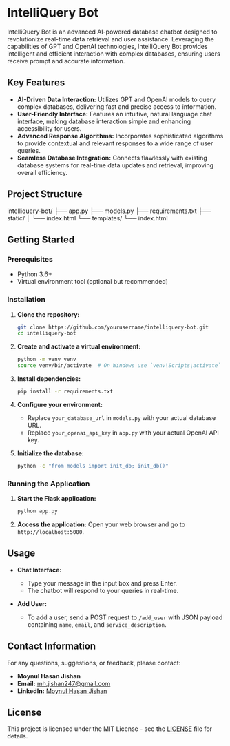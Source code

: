 # IntelliQuery Bot

IntelliQuery Bot is an advanced AI-powered database chatbot designed to revolutionize real-time data retrieval and user assistance. Leveraging the capabilities of GPT and OpenAI technologies, IntelliQuery Bot provides intelligent and efficient interaction with complex databases, ensuring users receive prompt and accurate information.

## Key Features
- **AI-Driven Data Interaction:** Utilizes GPT and OpenAI models to query complex databases, delivering fast and precise access to information.
- **User-Friendly Interface:** Features an intuitive, natural language chat interface, making database interaction simple and enhancing accessibility for users.
- **Advanced Response Algorithms:** Incorporates sophisticated algorithms to provide contextual and relevant responses to a wide range of user queries.
- **Seamless Database Integration:** Connects flawlessly with existing database systems for real-time data updates and retrieval, improving overall efficiency.

## Project Structure
intelliquery-bot/
├── app.py
├── models.py
├── requirements.txt
├── static/
│   └── index.html
└── templates/
    └── index.html


## Getting Started

### Prerequisites
- Python 3.6+
- Virtual environment tool (optional but recommended)

### Installation

1. **Clone the repository:**
    ```bash
    git clone https://github.com/yourusername/intelliquery-bot.git
    cd intelliquery-bot
    ```

2. **Create and activate a virtual environment:**
    ```bash
    python -m venv venv
    source venv/bin/activate  # On Windows use `venv\Scripts\activate`
    ```

3. **Install dependencies:**
    ```bash
    pip install -r requirements.txt
    ```

4. **Configure your environment:**
    - Replace `your_database_url` in `models.py` with your actual database URL.
    - Replace `your_openai_api_key` in `app.py` with your actual OpenAI API key.

5. **Initialize the database:**
    ```bash
    python -c "from models import init_db; init_db()"
    ```

### Running the Application

1. **Start the Flask application:**
    ```bash
    python app.py
    ```

2. **Access the application:**
    Open your web browser and go to `http://localhost:5000`.

## Usage

- **Chat Interface:**
    - Type your message in the input box and press Enter.
    - The chatbot will respond to your queries in real-time.

- **Add User:**
    - To add a user, send a POST request to `/add_user` with JSON payload containing `name`, `email`, and `service_description`.

## Contact Information

For any questions, suggestions, or feedback, please contact:

- **Moynul Hasan Jishan**
- **Email:** mh.jishan247@gmail.com
- **LinkedIn:** [Moynul Hasan Jishan](https://www.linkedin.com/in/m-h-jishan)

## License

This project is licensed under the MIT License - see the [LICENSE](LICENSE) file for details.
